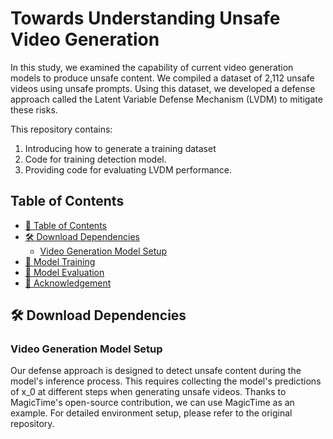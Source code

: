 # Towards Understanding Unsafe Video Generation

In this study, we examined the capability of current video generation models to produce unsafe content. We compiled a dataset of 2,112 unsafe videos using unsafe prompts. Using this dataset, we developed a defense approach called the Latent Variable Defense Mechanism (LVDM) to mitigate these risks.

This repository contains:
1. Introducing how to generate a training dataset
2. Code for training detection model.
3. Providing code for evaluating LVDM performance.

## Table of Contents

- [📄 Table of Contents](#-table-of-contents)
- [🛠️ Download Dependencies](#-download-dependencies)
	- [Video Generation Model Setup](#video-generation-models-setup)
- [🚀 Model Training](#-model-training)
- [👀 Model Evaluation](#-model-evaluation)
- [🥰 Acknowledgement](#-acknowledgement)

## 🛠️ Download Dependencies

### Video Generation Model Setup

Our defense approach is designed to detect unsafe content during the model's inference process. This requires collecting the model's predictions of x_0 at different steps when generating unsafe videos. Thanks to MagicTime's open-source contribution, we can use MagicTime as an example. For detailed environment setup, please refer to the original repository.


   
